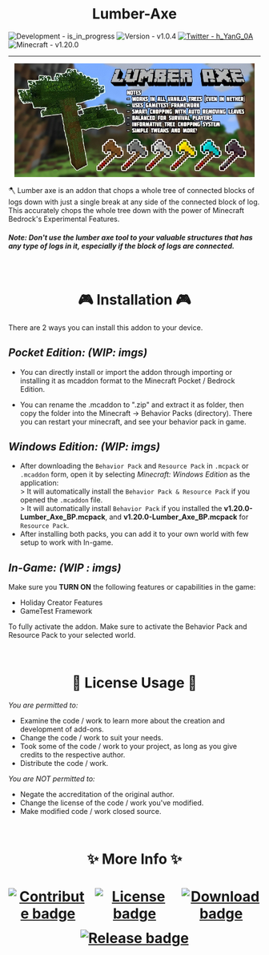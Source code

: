 <h1 align="center"> <strong> Lumber-Axe </strong> </h1>

<!-- img.shield's live badge not working consistently. -->
<!-- ![status](https://img.shields.io/endpoint?url=https%3A%2F%2Fdynamic-badge-formatter-ynrxn78r2oye.runkit.sh%2Fjson%3Furl%3Dhttps%253A%252F%252Flumber-axe-development-status-35us2vizz6yl.runkit.sh%252F%26query%3DDevelopment%26formatter%3Dmetric%26label%3DDevelopment%26labelColor%3Dgrey%26color%3Dblue%26logo%3Dvisualstudiocode%26logoColor%3Dblue%26logoWidth%3D16%26style%3Dflat) -->

<!-- ![version](https://img.shields.io/endpoint?url=https%3A%2F%2Fdynamic-badge-formatter-ynrxn78r2oye.runkit.sh%2Fjson%3Furl%3Dhttps%253A%252F%252Flumber-axe-development-status-35us2vizz6yl.runkit.sh%252F%26query%3DVersion%26formatter%3Dmetric%26label%3DVersion%26labelColor%3Dgrey%26color%3Dblue%26logo%3Dgit%26logoColor%3Dred%26logoWidth%3D16%26style%3Dflat) -->


![Development - is_in_progress](https://img.shields.io/badge/Development-is__in__progress-2ea44f?logo=visualstudiocode&logoColor=blue)
![Version - v1.0.4](https://img.shields.io/badge/Version-v1.0.4-2ea44f?logo=git&logoColor=red)
[![Twitter - h_YanG_0A](https://img.shields.io/badge/Twitter-Follow_@h__YanG__0A-2ea44f?logo=twitter&logoColor=blue)](https://twitter.com/h_YanG_0A)
![Minecraft - v1.20.0](https://img.shields.io/badge/Minecraft-v1.20.0-blue?logo=xbox&logoColor=green)


-----

<p align="center"><img src="Behavior Pack/pack_icon.png" alt="UPLOAD HD AS LOGO (WIP)"></p>


🪓 Lumber axe is an addon that chops a whole tree of connected blocks of logs down with just a single break at any side of the connected block of log. This accurately chops the whole tree down with the power of Minecraft Bedrock's Experimental Features.

##### **Note: Don't use the lumber axe tool to your valuable structures that has any type of logs in it, especially if the block of logs are connected.**

<br>

<h1 align="center" > <strong> 🎮 Installation 🎮 </strong> </h1>
There are 2 ways you can install this addon to your device.

## *Pocket Edition: (WIP: imgs)*

- You can directly install or import the addon through importing or installing it as mcaddon format to the Minecraft Pocket / Bedrock Edition.

- You can rename the .mcaddon to ".zip" and extract it as folder, then copy the folder into the Minecraft -> Behavior Packs (directory). There you can restart your minecraft, and see your behavior pack in game.

## *Windows Edition: (WIP: imgs)*

- After downloading the `Behavior Pack` and `Resource Pack` in `.mcpack` or `.mcaddon` form, open it by selecting *Minecraft: Windows Edition* as the application: <br> > It will automatically install the `Behavior Pack & Resource Pack` if you opened the `.mcaddon` file. <br> > It will automatically install `Behavior Pack` if you installed the **v1.20.0-Lumber_Axe_BP.mcpack**, and **v1.20.0-Lumber_Axe_BP.mcpack** for `Resource Pack`.
- After installing both packs, you can add it to your own world with few setup to work with In-game.

## *In-Game: (WIP : imgs)*

Make sure you **TURN ON** the following features or capabilities in the game:

- Holiday Creator Features
- GameTest Framework

To fully activate the addon. Make sure to activate the Behavior Pack and Resource Pack to your selected world.


<br>

<h1 align="center" > <strong> 📃 License Usage 📃 </strong> </h1>

*You are permitted to:*

- Examine the code / work to learn more about the creation and development of add-ons.
- Change the code / work to suit your needs.
- Took some of the code / work to your project, as long as you give credits to the respective author.
- Distribute the code / work.

*You are NOT permitted to:*

- Negate the accreditation of the original author.
- Change the license of the code / work you've modified.
- Make modified code / work closed source.

<br>

<h1 align="center"> <strong> ✨ More Info ✨ </strong> <h1>

<div align="center" style="display: flex; justify-content: space-between; flex-wrap: wrap; gap: 15px; max-width: 800px; margin: 0 auto;">
<div style="flex: 1 1 0;">
  <a href="./contributing.md">
    <img src="https://img.shields.io/static/v1?label=&message=Contribute&color=dark+green&style=for-the-badge" alt="Contribute badge" style="width: 100%; height: 100%; object-fit: content;">
  </a>
</div>
<div style="flex: 1 1 0;">
  <a href="./LICENSE">
    <img src="https://img.shields.io/static/v1?label=&message=LICENSE&color=dark+green&style=for-the-badge" alt="License badge" style="width: 100%; height: 100%; object-fit: content;">
  </a>
</div>
<div style="flex: 1 1 0;">
  <a href="https://mcpedl.com/lumber-axe-addon/">
    <img src="https://img.shields.io/static/v1?label=&message=DOWNLOAD&color=dark+green&style=for-the-badge&logo=download&logoColor=black" alt="Download badge" style="width: 100%; height: 100%; object-fit: content;">
  </a>
</div>
<div style="flex: 1 1 0;">
  <a href="https://github.com/Adr-hyng/Lumber-Axe/releases/download/V1.0.3/Lumber.Axe.Addon.Updated.mcaddon">
    <img src="https://img.shields.io/static/v1?label=&message=RELEASE&color=dark+green&style=for-the-badge" alt="Release badge" style="width: 100%; height: 100%; object-fit: content;">
  </a>
</div>
</div>
